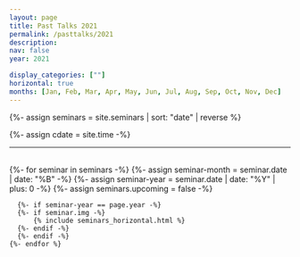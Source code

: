 ```yaml
---
layout: page
title: Past Talks 2021
permalink: /pasttalks/2021
description: 
nav: false
year: 2021

display_categories: [""]
horizontal: true
months: [Jan, Feb, Mar, Apr, May, Jun, Jul, Aug, Sep, Oct, Nov, Dec]
---
```


{%- assign seminars = site.seminars | sort: "date" | reverse %}

{%- assign cdate = site.time  -%}

<hr>



    
<br>


<!-- {{ cdate }} -->


<!-- {{ month | date:"%B"}} -->
<div class="seminars">
  <div class="container">
    {%- for seminar in seminars -%}
      {%- assign seminar-month = seminar.date | date: "%B" -%}
      {%- assign seminar-year = seminar.date | date: "%Y"  | plus: 0 -%}
      {%- assign seminars.upcoming = false -%}
      
      {%- if seminar-year == page.year -%}
      {%- if seminar.img -%}
          {% include seminars_horizontal.html %}
      {%- endif -%}
      {%- endif -%}
    {%- endfor %}
  </div>
</div>






